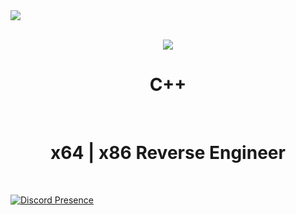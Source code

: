 
<img src="https://gpvc.arturio.dev/expressiongz">
<p align="center">
<br>
<img src="https://media.discordapp.net/attachments/1044764388546068510/1051935933836050482/Signature_4.png">
<br>
<h1 align="center">C++</h1>
<br>
<h1 align="center">x64 | x86 Reverse Engineer</h1>
<br>

[![Discord Presence](https://lanyard.cnrad.dev/api/791341704694988821)](https://discord.com/users/791341704694988821)


